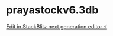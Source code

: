# prayastockv6.3db

[Edit in StackBlitz next generation editor ⚡️](https://stackblitz.com/~/github.com/Andanaaa/prayastockv6.3db)